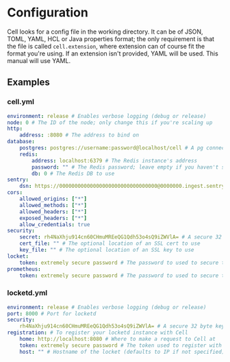 # Configuration

Cell looks for a config file in the working directory. It can be of JSON, TOML, YAML, HCL or Java properties format; the only requirement is that the file is called `cell.extension`, where extension can of course fit the format you're using. If an extension isn't provided, YAML will be used. This manual will use YAML.

## Examples

### cell.yml
```yaml
environment: release # Enables verbose logging (debug or release)
node: 0 # The ID of the node; only change this if you're scaling up
http:
    address: :8080 # The address to bind on
database:
    postgres: postgres://username:password@localhost/cell # A pg connection string
    redis:
        address: localhost:6379 # The Redis instance's address
        password: "" # The Redis password; leave empty if you haven't set one
        db: 0 # The Redis DB to use
sentry:
    dsn: https://00000000000000000000000000000000@0000000.ingest.sentry.io/0000000 # The optional Sentry DSN to use
cors:
    allowed_origins: ["*"]
    allowed_methods: ["*"]
    allowed_headers: ["*"]
    exposed_headers: ["*"]
    allow_credentials: true
security:
    secret: rh4NaXhju914cn60CHmuMREeQG1Qdh53o4sQ9iZWVlA= # A secure 32 byte key; try `openssl rand -base64 32`
    cert_file: "" # The optional location of an SSL cert to use
    key_file: "" # The optional location of an SSL key to use
locket:
    token: extremely secure password # The password to used to secure the `/lockets` endpoint
prometheus:
    token: extremely secure password # The password to used to secure the `/metrics` endpoint
```

### locketd.yml
```yaml
environment: release # Enables verbose logging (debug or release)
port: 8000 # Port for locketd
security:
    rh4NaXhju914cn60CHmuMREeQG1Qdh53o4sQ9iZWVlA= # A secure 32 byte key; try `openssl rand -base64 32`
registration: # To register your locketd instance with Cell
    home: http://localhost:8080 # Where to make a request to Cell at
    token: extremely secure password # The token used to register with Cell
    host: "" # Hostname of the locket (defaults to IP if not specified)
```
